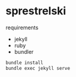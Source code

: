 # sprestrelski
requirements
- jekyll
- ruby
- bundler

```bash
bundle install
bundle exec jekyll serve
```
